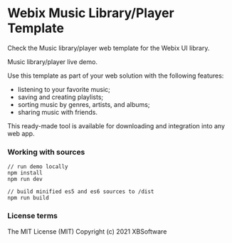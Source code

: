 Webix Music Library/Player Template
============

Check the Music library/player web template for the Webix UI library.

Music library/player live demo.

Use this template as part of your web solution with the following features:
- listening to your favorite music;
- saving and creating playlists;
- sorting music by genres, artists, and albums;
- sharing music with friends.

This ready-made tool is available for downloading and integration into any web app.

### Working with sources

```
// run demo locally
npm install
npm run dev

// build minified es5 and es6 sources to /dist
npm run build
```

### License terms

The MIT License (MIT)
Copyright (c) 2021 XBSoftware